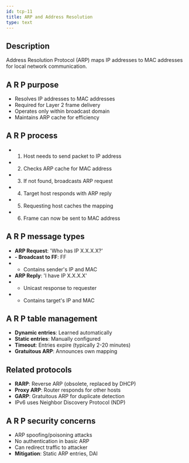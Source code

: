 ```yaml
---
id: tcp-11
title: ARP and Address Resolution
type: text
---
```



## Description

Address Resolution Protocol (ARP) maps IP addresses to MAC addresses for local network communication.

## A R P purpose

- Resolves IP addresses to MAC addresses
- Required for Layer 2 frame delivery
- Operates only within broadcast domain
- Maintains ARP cache for efficiency

## A R P process

- 1. Host needs to send packet to IP address
- 2. Checks ARP cache for MAC address
- 3. If not found, broadcasts ARP request
- 4. Target host responds with ARP reply
- 5. Requesting host caches the mapping
- 6. Frame can now be sent to MAC address

## A R P message types

- **ARP Request**: 'Who has IP X.X.X.X?'
- **- Broadcast to FF**: FF
- - Contains sender's IP and MAC
- **ARP Reply**: 'I have IP X.X.X.X'
- - Unicast response to requester
- - Contains target's IP and MAC

## A R P table management

- **Dynamic entries**: Learned automatically
- **Static entries**: Manually configured
- **Timeout**: Entries expire (typically 2-20 minutes)
- **Gratuitous ARP**: Announces own mapping

## Related protocols

- **RARP**: Reverse ARP (obsolete, replaced by DHCP)
- **Proxy ARP**: Router responds for other hosts
- **GARP**: Gratuitous ARP for duplicate detection
- IPv6 uses Neighbor Discovery Protocol (NDP)

## A R P security concerns

- ARP spoofing/poisoning attacks
- No authentication in basic ARP
- Can redirect traffic to attacker
- **Mitigation**: Static ARP entries, DAI